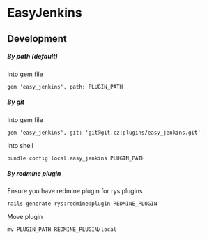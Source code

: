 # EasyJenkins

## Development

##### By path (default)

Into gem file

    gem 'easy_jenkins', path: PLUGIN_PATH


##### By git

Into gem file

    gem 'easy_jenkins', git: 'git@git.cz:plugins/easy_jenkins.git'

Into shell

    bundle config local.easy_jenkins PLUGIN_PATH


##### By redmine plugin

Ensure you have redmine plugin for rys plugins

    rails generate rys:redmine:plugin REDMINE_PLUGIN

Move plugin

    mv PLUGIN_PATH REDMINE_PLUGIN/local
